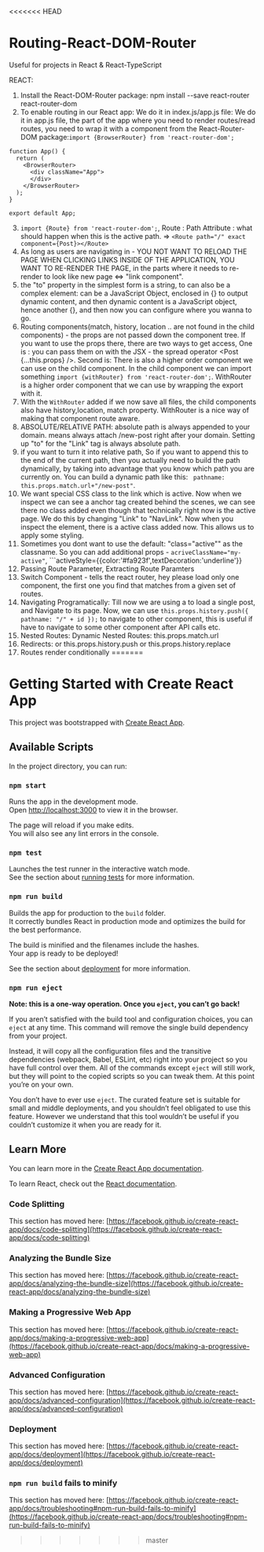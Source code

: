 <<<<<<< HEAD
# Routing-React-DOM-Router
Useful for projects in React &amp; React-TypeScript 

REACT:

1. Install the React-DOM-Router package: npm install --save react-router react-router-dom
2. To enable routing in our React app: We do it in index.js/app.js file: We do it in app.js file, the part of the app where you need to render routes/read routes, 
you need to wrap it with a component from the React-Router-DOM package:```import {BrowserRouter} from 'react-router-dom';```

```
function App() {
  return (
    <BrowserRouter>
      <div className="App">
      </div>
    </BrowserRouter>
  );
}

export default App;
```
3. ```import {Route} from 'react-router-dom';```, Route : Path Attribute : what should happen when this is the active path. => ```<Route path="/" exact component={Post}></Route>```
4. As long as users are navigating in - YOU NOT WANT TO RELOAD THE PAGE WHEN CLICKING LINKS INSIDE OF THE APPLICATION, YOU WANT TO RE-RENDER THE PAGE, in the parts where it needs to re-render to look like new page <=> "link component".
5. the "to" property in the simplest form is a string, to can also be a complex element: can be a JavaScript Object, enclosed in {} to output dynamic content, and then dynamic content is a JavaScript object, hence another {}, and then now you can configure where you wanna to go. 
6. Routing components(match, history, location .. are not found in the child components) - the props are not passed down the component tree. If you want to use the props there, there are two ways to get access, One is : you can pass them on with the JSX - the spread operator <Post {...this.props} />. Second is: There is also a higher order component we can use on the child component. In the child component we can import something ```import {withRouter} from 'react-router-dom';```. WithRouter is a higher order component that we can use by wrapping the export with it. 
7. With the ```WithRouter``` added if we now save all files, the child components also have history,location, match property. WithRouter is a nice way of making that component route aware.
8. ABSOLUTE/RELATIVE PATH: absolute path is always appended to your domain. <Link to="/new-post"> means always attach /new-post right after your domain. Setting up "to" for the "Link" tag is always absolute path.
9. if you want to turn it into relative path, So if you want to append this to the end of the current path, then you actually need to build the path dynamically, by taking into advantage that you know which path you are currently on. You can build a dynamic path like this: ``` pathname: this.props.match.url+"/new-post"```. 
10. We want special CSS class to the link which is active. Now when we inspect we can see a anchor tag created behind the scenes, we can see there no class added even though that technically right now is the active page. We do this by changing "Link" to "NavLink". Now when you inspect the element, there is a active class added now. This allows us to apply some styling. 
11. Sometimes you dont want to use the default: "class="active"" as the classname. So you can add additional props - ```acriveClassName="my-active"```, ```activeStyle={{color:'#fa923f',textDecoration:'underline'}}
12. Passing Route Parameter, Extracting Route Paramters
13. Switch Component - tells the react router, hey please load only one component, the first one you find that matches from a given set of routes. 
14. Navigating Programatically: Till now we are using a <Link> to load a single post, and Navigate to its page. Now, we can use ```this.props.history.push({ pathname: "/" + id });``` to navigate to other component, this is useful if have to navigate to some other component after API calls etc.
15. Nested Routes: Dynamic Nested Routes: this.props.match.url
16. Redirects: <Redirect from="/" to="/posts"/> or this.props.history.push or this.props.history.replace
17. Routes render conditionally
=======
# Getting Started with Create React App

This project was bootstrapped with [Create React App](https://github.com/facebook/create-react-app).

## Available Scripts

In the project directory, you can run:

### `npm start`

Runs the app in the development mode.\
Open [http://localhost:3000](http://localhost:3000) to view it in the browser.

The page will reload if you make edits.\
You will also see any lint errors in the console.

### `npm test`

Launches the test runner in the interactive watch mode.\
See the section about [running tests](https://facebook.github.io/create-react-app/docs/running-tests) for more information.

### `npm run build`

Builds the app for production to the `build` folder.\
It correctly bundles React in production mode and optimizes the build for the best performance.

The build is minified and the filenames include the hashes.\
Your app is ready to be deployed!

See the section about [deployment](https://facebook.github.io/create-react-app/docs/deployment) for more information.

### `npm run eject`

**Note: this is a one-way operation. Once you `eject`, you can’t go back!**

If you aren’t satisfied with the build tool and configuration choices, you can `eject` at any time. This command will remove the single build dependency from your project.

Instead, it will copy all the configuration files and the transitive dependencies (webpack, Babel, ESLint, etc) right into your project so you have full control over them. All of the commands except `eject` will still work, but they will point to the copied scripts so you can tweak them. At this point you’re on your own.

You don’t have to ever use `eject`. The curated feature set is suitable for small and middle deployments, and you shouldn’t feel obligated to use this feature. However we understand that this tool wouldn’t be useful if you couldn’t customize it when you are ready for it.

## Learn More

You can learn more in the [Create React App documentation](https://facebook.github.io/create-react-app/docs/getting-started).

To learn React, check out the [React documentation](https://reactjs.org/).

### Code Splitting

This section has moved here: [https://facebook.github.io/create-react-app/docs/code-splitting](https://facebook.github.io/create-react-app/docs/code-splitting)

### Analyzing the Bundle Size

This section has moved here: [https://facebook.github.io/create-react-app/docs/analyzing-the-bundle-size](https://facebook.github.io/create-react-app/docs/analyzing-the-bundle-size)

### Making a Progressive Web App

This section has moved here: [https://facebook.github.io/create-react-app/docs/making-a-progressive-web-app](https://facebook.github.io/create-react-app/docs/making-a-progressive-web-app)

### Advanced Configuration

This section has moved here: [https://facebook.github.io/create-react-app/docs/advanced-configuration](https://facebook.github.io/create-react-app/docs/advanced-configuration)

### Deployment

This section has moved here: [https://facebook.github.io/create-react-app/docs/deployment](https://facebook.github.io/create-react-app/docs/deployment)

### `npm run build` fails to minify

This section has moved here: [https://facebook.github.io/create-react-app/docs/troubleshooting#npm-run-build-fails-to-minify](https://facebook.github.io/create-react-app/docs/troubleshooting#npm-run-build-fails-to-minify)
>>>>>>> master
